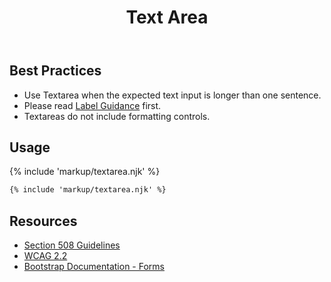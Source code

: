 ﻿---
title: Text Area
summary: Textarea allows users to input multiple lines of text into a form.
tags: forms
layout: guide
eleventyNavigation:
  key: Text Area
  parent: Form Controls
  order: 11
  excerpt: Textarea allows users to input multiple lines of text into a form.
  img: /img/illustrations/illus-textarea.png
---

## Best Practices

- Use Textarea when the expected text input is longer than one sentence.
- Please read [Label Guidance](/form-controls/labels-guidance) first.
- Textareas do not include formatting controls.

## Usage

{% include 'markup/textarea.njk' %}

```html
{% include 'markup/textarea.njk' %}
```

## Resources

- [Section 508 Guidelines](https://www.section508.gov/)
- [WCAG 2.2](https://www.w3.org/TR/WCAG22/)
- [Bootstrap Documentation - Forms](https://getbootstrap.com/docs/5.2/forms/overview/)
